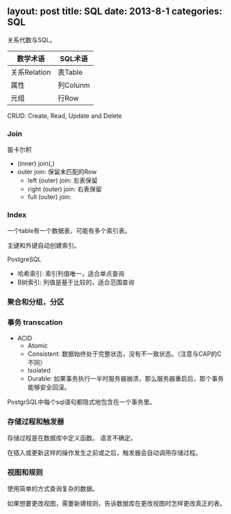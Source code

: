 layout: post
title: SQL
date: 2013-8-1
categories: SQL
---

关系代数与SQL。

| 数学术语      | SQL术语  |
|-------------|----------|
| 关系Relation | 表Table  |
| 属性    | 列Colunm |
| 元组    | 行Row    |

CRUD: Create, Read, Update and Delete

### Join

笛卡尔积

- (inner) join(,)
- outer join: 保留未匹配的Row
  - left (outer) join: 左表保留
  - right (outer) join: 右表保留
  - full (outer) join: 


### Index

一个table有一个数据表，可能有多个索引表。

主键和外键自动创建索引。

PostgreSQL

- 哈希索引: 索引列值唯一，适合单点查询
- B树索引: 列值是基于比较的，适合范围查询


### 聚合和分组，分区

### 事务 transcation

- ACID
  - Atomic
  - Consistent: 数据始终处于完整状态，没有不一致状态。（注意与CAP的C不同）
  - Isolated
  - Durable: 如果事务执行一半时服务器崩溃，那么服务器重启后，那个事务能够安全回滚。
  
PostgrSQL中每个sql语句都隐式地包含在一个事务里。

### 存储过程和触发器

存储过程是在数据库中定义函数。
语言不确定。

在插入或更新这样的操作发生之前或之后，触发器会自动调用存储过程。

### 视图和规则

使用简单的方式查询复杂的数据。

如果想要更改视图，需要新建规则，告诉数据库在更改视图时怎样更改真正的表。




